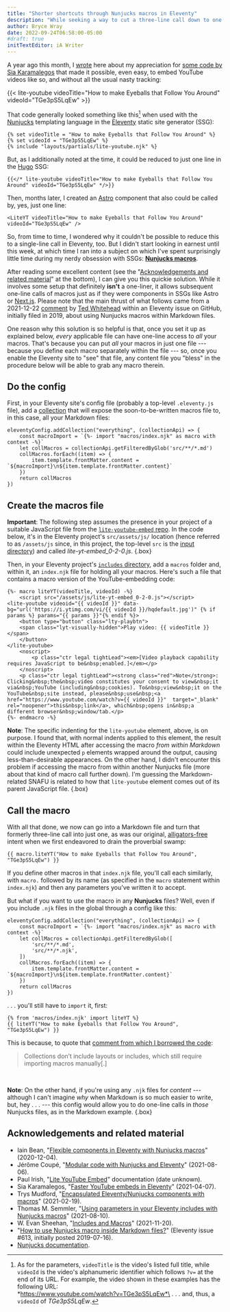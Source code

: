 ```yaml
---
title: "Shorter shortcuts through Nunjucks macros in Eleventy"
description: "While seeking a way to cut a three-line call down to one line, I found some great advice on using a sometimes-overlooked aspect of a popular templating language."
author: Bryce Wray
date: 2022-09-24T06:58:00-05:00
#draft: true
initTextEditor: iA Writer
---
```


A year ago this month, I [wrote](https://www.brycewray.com/posts/2021/09/gems-in-rough-09/) here about my appreciation for [some code by Sia Karamalegos](https://sia.codes/posts/lite-youtube-embed-eleventy/) that made it possible, even easy, to embed YouTube videos like so, and without all the usual nasty tracking:

{{< lite-youtube videoTitle="How to make Eyeballs that Follow You Around" videoId="TGe3pS5LqEw" >}}

That code generally looked something like this[^params] when used with the [Nunjucks](https://mozilla.github.io/nunjucks) templating language in the [Eleventy](https://11ty.dev) static site generator (SSG):

[^params]: As for the parameters, `videoTitle` is the video's listed full title, while `videoId` is the video's alphanumeric identifier which follows `?v=` at the end of its URL. For example, the video shown in these examples has the following URL:\
*https://www.youtube.com/watch?v=TGe3pS5LqEw*\
. . . and, thus, a `videoId` of *TGe3pS5LqEw*.

```twig
{% set videoTitle = "How to make Eyeballs that Follow You Around" %}
{% set videoId = "TGe3pS5LqEw" %}
{% include "layouts/partials/lite-youtube.njk" %}
```

But, as I additionally noted at the time, it could be reduced to just one line in the [Hugo](https://gohugo.io) SSG:

```go-html-template{bigdiv=true}
{{</* lite-youtube videoTitle="How to make Eyeballs that Follow You Around" videoId="TGe3pS5LqEw" */>}}
```

Then, months later, I created an [Astro](https://astro.build) component that also could be called by, yes, just one line:

```html{bigdiv=true}
<LiteYT videoTitle="How to make Eyeballs that Follow You Around" videoId="TGe3pS5LqEw" />
```

So, from time to time, I wondered why it couldn't be possible to reduce this to a single-line call in Eleventy, too. But I didn't start looking in earnest until this week, at which time I ran into a subject on which I've spent surprisingly little time during my nerdy obsession with SSGs: **[Nunjucks macros](https://mozilla.github.io/nunjucks/templating.html#macro)**.

After reading some excellent content (see the "[Acknowledgements and related material](#acknowledgements-and-related-material)" at the bottom), I can give you this quickie solution. While it involves some setup that definitely **isn't** a one-liner, it allows subsequent one-line calls of macros just as if they were components in SSGs like Astro or [Next.js](https://nextjs.org). Please note that the main thrust of what follows came from a <span class="nobrk">2021-12-22</span> [comment](https://github.com/11ty/eleventy/issues/613#issuecomment-999637109) by [Ted Whitehead](https://github.com/tedw) within an Eleventy issue on GitHub, initially filed in 2019, about using Nunjucks macros within Markdown files.

One reason why this solution is so helpful is that, once you set it up as explained below, *every* applicable file can have one-line access to *all* your macros. That's because you can put *all* your macros in just one file --- because you define each macro separately within the file --- so, once you enable the Eleventy site to "see" that file, any content file you "bless" in the procedure below will be able to grab any macro therein.

## Do the config

First, in your Eleventy site's config file (probably a top-level `.eleventy.js` file), add a [collection](https://11ty.dev/docs/collections) that will expose the soon-to-be-written macros file to, in this case, all your Markdown files:

```js{bigdiv=true}
eleventyConfig.addCollection("everything", (collectionApi) => {
	const macroImport = `{%- import "macros/index.njk" as macro with context -%}`
	let collMacros = collectionApi.getFilteredByGlob('src/**/*.md')
	collMacros.forEach((item) => {
		item.template.frontMatter.content = `${macroImport}\n${item.template.frontMatter.content}`
	})
	return collMacros
})
```

## Create the macros file

**Important**: The following step assumes the presence in your project of a suitable JavaScript file from the [`lite-youtube-embed` repo](https://github.com/paulirish/lite-youtube-embed). In the code below, it's in the Eleventy project's `src/assets/js/` location (hence referred to as `/assets/js` since, in this project, the top-level `src` is the [input directory](https://www.11ty.dev/docs/config/#input-directory)) and called *lite-yt-embed_0-2-0.js*.
{.box}

Then, in your Eleventy project's [`includes` directory](https://www.11ty.dev/docs/config/#directory-for-includes), add a `macros` folder and, within it, an `index.njk` file for holding all your macros. Here's such a file that contains a macro version of the YouTube-embedding code:

```jsx{filename="index.njk" bigdiv=true}
{%- macro liteYT(videoTitle, videoId) -%}
	<script src="/assets/js/lite-yt-embed_0-2-0.js"></script>
<lite-youtube videoid="{{ videoId }}" data-bg="url('https://i.ytimg.com/vi/{{ videoId }}/hqdefault.jpg')" {% if params %} params="{{ params }}"{% endif %}>
	<button type="button" class="lty-playbtn">
	<span class="lyt-visually-hidden">Play video: {{ videoTitle }}</span>
	</button>
</lite-youtube>
	<noscript>
		<p class="ctr legal tightLead"><em>[Video playback capability requires JavaScript to be&nbsp;enabled.]</em></p>
	</noscript>
	<p class="ctr legal tightLead"><strong class="red">Note</strong>: Clicking&nbsp;the&nbsp;video constitutes your consent to view&nbsp;it via&nbsp;YouTube (including&nbsp;cookies). To&nbsp;view&nbsp;it on the YouTube&nbsp;site instead, please&nbsp;use&nbsp;<a href="https://www.youtube.com/watch?v={{ videoId }}"  target="_blank" rel="noopener">this&nbsp;link</a>, which&nbsp;opens in&nbsp;a different browser&nbsp;window/tab.</p>
{%- endmacro -%}
```

**Note**: The specific indenting for the `lite-youtube` element, above, is on purpose. I found that, with normal indents applied to this element, the result within the Eleventy HTML after accessing the macro *from within Markdown* could include unexpected `p` elements wrapped around the output, causing less-than-desirable appearances. On the other hand, I didn't encounter this problem if accessing the macro from within another Nunjucks file (more about that kind of macro call further down). I'm guessing the Markdown-related SNAFU is related to how that `lite-youtube` element comes out of its parent JavaScript file.
{.box}

## Call the macro

With all that done, we now can go into a Markdown file and turn that formerly three-line call into just one, as was our original, [alligators-free](https://idioms.thefreedictionary.com/up+to+my+ass+in+alligators) intent when we first endeavored to drain the proverbial swamp:

```twig{bigdiv=true}
{{ macro.liteYT("How to make Eyeballs that Follow You Around", "TGe3pS5LqEw") }}
```

If you define other macros in that `index.njk` file, you'll call each similarly, with `macro.` followed by its name (as specified in the `macro` statement within `index.njk`) and then any parameters you've written it to accept.

But what if you want to use the macro in any **Nunjucks** files? Well, even if you include `.njk` files in the global through a config like this:

```js{bigdiv=true}
eleventyConfig.addCollection("everything", (collectionApi) => {
	const macroImport = `{%- import "macros/index.njk" as macro with context -%}`
	let collMacros = collectionApi.getFilteredByGlob([
		'src/**/*.md',
		'src/**/*.njk',
	])
	collMacros.forEach((item) => {
		item.template.frontMatter.content = `${macroImport}\n${item.template.frontMatter.content}`
	})
	return collMacros
})
```

. . . you'll still have to `import` it, first:

```twig{bigdiv=true}
{% from 'macros/index.njk' import liteYT %}
{{ liteYT("How to make Eyeballs that Follow You Around", "TGe3pS5LqEw") }}
```

This is because, to quote that [comment from which I borrowed the code](https://github.com/11ty/eleventy/issues/613#issuecomment-999637109):

> Collections don’t include layouts or includes, which still require importing macros manually[.]

<br />

**Note**: On the other hand, if you're using any `.njk` files for *content* --- although I can't imagine *why* when Markdown is so much easier to write, but, hey . . . --- this config would allow you to do one-line calls in *those* Nunjucks files, as in the Markdown example.
{.box}

## Acknowledgements and related material

- Iain Bean, "[Flexible components in Eleventy with Nunjucks macros](https://iainbean.com/posts/2020/flexible-components-in-eleventy-with-nunjucks-macros/)" (<span class="nobrk">2020-12-04</span>).
- Jérôme Coupé, "[Modular code with Nunjucks and Eleventy](https://www.webstoemp.com/blog/modular-code-nunjucks-eleventy/)" (<span class="nobrk">2021-08-06</span>).
- Paul Irish, "[Lite YouTube Embed](https://github.com/paulirish/lite-youtube-embed#readme)" documentation (<span class="nobrk">date unknown</span>).
- Sia Karamalegos, "[Faster YouTube embeds in Eleventy](https://sia.codes/posts/lite-youtube-embed-eleventy/)" (<span class="nobrk">2021-04-07</span>).
- Trys Mudford, "[Encapsulated Eleventy/Nunjucks components with macros](https://www.trysmudford.com/blog/encapsulated-11ty-components/)" (<span class="nobrk">2021-02-19</span>).
- Thomas M. Semmler, "[Using parameters in your Eleventy includes with Nunjucks macros](https://helloyes.dev/blog/2021/using-parameters-in-your-eleventy-includes-with-nunjucks-macros/)" (<span class="nobrk">2021-08-10</span>).
- W. Evan Sheehan, "[Includes and Macros](https://darthmall.net/weblog/2021/includes-and-macros/)" (<span class="nobrk">2021-11-20</span>).
- "[How to use Nunjucks macro inside Markdown files?](https://github.com/11ty/eleventy/issues/613)" (Eleventy issue #613, initially posted <span class="nobrk">2019-07-16</span>).
- [Nunjucks documentation](https://mozilla.github.io/nunjucks/templating.html).
